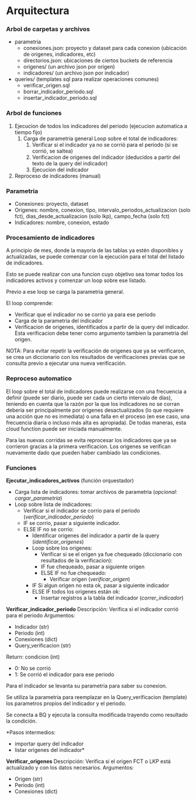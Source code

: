 # Arquitectura

### Arbol de carpetas y archivos

- parametria
	- conexiones.json: proyecto y dataset para cada conexion (ubicación de origenes, indicadores, etc)
	- directorios.json: ubicaciones de ciertos buckets de referencia
	- origenes/
		(un archivo json por origen)
	- indicadores/
		(un archivo json por indicador)
- queries/	(templates sql para realizar operaciones comunes)
	- verificar_origen.sql
	- borrar_indicador_periodo.sql
	- insertar_indicador_periodo.sql

### Arbol de funciones

1. Ejecucion de todos los indicadores del periodo (ejecucion automatica a tiempo fijo)
	1. Carga de parametria general
	Loop sobre el total de indicadores:
		1. Verificar si el indicador ya no se corrió para el periodo (si se corrió, se saltea)
		2. Verificacion de origenes del indicador (deducidos a partir del texto de la query del indicador)
		3. Ejecucion del indicador
2. Reproceso de indicadores (manual)

### Parametria

- Conexiones: proyecto, dataset
- Origenes: nombre, conexion, tipo, intervalo_periodos_actualizacion (solo fct), 
dias_desde_actualizacion (solo lkp), campo_fecha (solo fct)
- Indicadores: nombre, conexion, estado

### Procesamiento de indicadores

A principio de mes, donde la mayoría de las tablas ya estén disponibles y actualizadas, se puede comenzar 
con la ejecución para el total del listado de indicadores.

Esto se puede realizar con una funcion cuyo objetivo sea tomar todos los indicadores activos 
y comenzar un loop sobre ese listado.

Previo a ese loop se carga la parametria general.

El loop comprende:
- Verificar que el indicador no se corrio ya para ese periodo
- Carga de la parametria del indicador
- Verificacion de origenes, identificados a partir de la query del indicador. 
Esta verificacion debe tener como argumento tambien la parametria del origen.

NOTA: Para evitar repetir la verificación de origenes que ya se verificaron,
se crea un diccionario con los resultados de verificaciones previas que se consulta previo
a ejecutar una nueva verificación.

### Reproceso automatico
El loop sobre el total de indicadores puede realizarse con una frecuencia a definir 
(puede ser diario, puede ser cada un cierto intervalo de días), 
teniendo en cuenta que la razón por la que los indicadores no se corran debería ser 
principalmente por origenes desactualizados (lo que requiere una acción que no es inmediata) o una falla en
el proceso (en ese caso, una frecuencia diaria o incluso más alta es apropiada).
De todas maneras, esta cloud function puede ser iniciada manualmente.

Para las nuevas corridas se evita reprocesar los indicadores que ya se corrieron gracias a la primera verificacion.
Los origenes se verifican nuevamente dado que pueden haber cambiado las condiciones.

### Funciones

**Ejecutar_indicadores_activos**
(función orquestador)
- Carga lista de indicadores: tomar archivos de parametria (*opcional: cargar_parametria*)
- Loop sobre lista de indicadores:
	- Verificar si el indicador se corrio para el periodo (*verificar_indicador_periodo*)
	- IF se corrio, pasar a siguiente indicador.
	- ELSE IF no se corrio:
		- Identificar origenes del indicador a partir de la query (*identificar_origenes*)
		- Loop sobre los origenes:
			- Verificar si se el origen ya fue chequeado (diccionario con resultados de la verificacion):
			- IF fue chequeado, pasar a siguiente origen
			- ELSE IF  no fue chequeado:
				- Verificar origen (*verificar_origen*)
		- IF Si algun origen no esta ok, pasar a siguiente indicador
		- ELSE IF todos los origenes están ok:
			- Insertar registros a la tabla del indicador (*correr_indicador*)

**Verificar_indicador_periodo**
Descripción: Verifica si el indicador corrió para el periodo
Argumentos:
- Indicador (str)
- Periodo (int)
- Conexiones (dict)
- Query_verificacion (str)

Return: condicion (int)
- 0: No se corrió
- 1: Se corrió el indicador para ese periodo

Para el indicador se levanta su parametria para saber su conexion.

Se utiliza la parametria para reemplazar en la Query_verificacion (template) 
los parametros propios del indicador y el periodo.

Se conecta a BQ y ejecuta la consulta modificada trayendo como resultado la condición. 

*Pasos intermedios: 
- importar query del indicador
- listar origenes del indicador*

**Verificar_origenes**
Descripción: Verifica si el origen FCT o LKP está actualizado y con los datos necesarios.
Argumentos:
- Origen (str)
- Periodo (int)
- Conexiones (dict)
